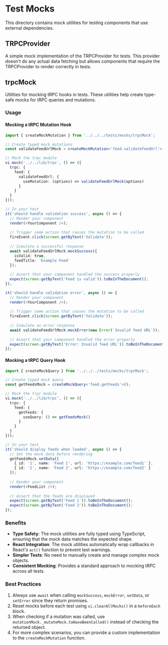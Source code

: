 # Test Mocks

This directory contains mock utilities for testing components that use external dependencies.

## TRPCProvider

A simple mock implementation of the TRPCProvider for tests. This provider doesn't do any actual data fetching but allows components that require the TRPCProvider to render correctly in tests.

## trpcMock

Utilities for mocking tRPC hooks in tests. These utilities help create type-safe mocks for tRPC queries and mutations.

### Usage

#### Mocking a tRPC Mutation Hook

```typescript
import { createMockMutation } from '../../../tests/mocks/trpcMock';

// Create typed mock mutations
const validateFeedUrlMock = createMockMutation<'feed.validateFeedUrl'>();

// Mock the trpc module
vi.mock('../../lib/trpc', () => ({
  trpc: {
    feed: {
      validateFeedUrl: {
        useMutation: (options) => validateFeedUrlMock(options)
      }
    }
  }
}));

// In your test
it('should handle validation success', async () => {
  // Render your component
  render(<YourComponent />);
  
  // Trigger some action that causes the mutation to be called
  fireEvent.click(screen.getByText('Validate'));
  
  // Simulate a successful response
  await validateFeedUrlMock.mockSuccess({
    isValid: true,
    feedTitle: 'Example Feed'
  });
  
  // Assert that your component handled the success properly
  expect(screen.getByText('Feed is valid')).toBeInTheDocument();
});

it('should handle validation error', async () => {
  // Render your component
  render(<YourComponent />);
  
  // Trigger some action that causes the mutation to be called
  fireEvent.click(screen.getByText('Validate'));
  
  // Simulate an error response
  await validateFeedUrlMock.mockError(new Error('Invalid feed URL'));
  
  // Assert that your component handled the error properly
  expect(screen.getByText('Error: Invalid feed URL')).toBeInTheDocument();
});
```

#### Mocking a tRPC Query Hook

```typescript
import { createMockQuery } from '../../../tests/mocks/trpcMock';

// Create typed mock query
const getFeedsMock = createMockQuery<'feed.getFeeds'>();

// Mock the trpc module
vi.mock('../../lib/trpc', () => ({
  trpc: {
    feed: {
      getFeeds: {
        useQuery: () => getFeedsMock()
      }
    }
  }
}));

// In your test
it('should display feeds when loaded', async () => {
  // Set the mock data before rendering
  getFeedsMock.setData([
    { id: '1', name: 'Feed 1', url: 'https://example.com/feed1' },
    { id: '2', name: 'Feed 2', url: 'https://example.com/feed2' }
  ]);
  
  // Render your component
  render(<FeedList />);
  
  // Assert that the feeds are displayed
  expect(screen.getByText('Feed 1')).toBeInTheDocument();
  expect(screen.getByText('Feed 2')).toBeInTheDocument();
});
```

### Benefits

- **Type Safety**: The mock utilities are fully typed using TypeScript, ensuring that the mock data matches the expected shape.
- **React Integration**: The mock utilities automatically wrap callbacks in React's `act()` function to prevent test warnings.
- **Simpler Tests**: No need to manually create and manage complex mock objects.
- **Consistent Mocking**: Provides a standard approach to mocking tRPC across all tests.

### Best Practices

1. Always use `await` when calling `mockSuccess`, `mockError`, `setData`, or `setError` since they return promises.
2. Reset mocks before each test using `vi.clearAllMocks()` in a `beforeEach` block.
3. When checking if a mutation was called, use `mutationMock._mutateMock.toHaveBeenCalled()` instead of checking the returned object.
4. For more complex scenarios, you can provide a custom implementation to the `createMockMutation` function. 